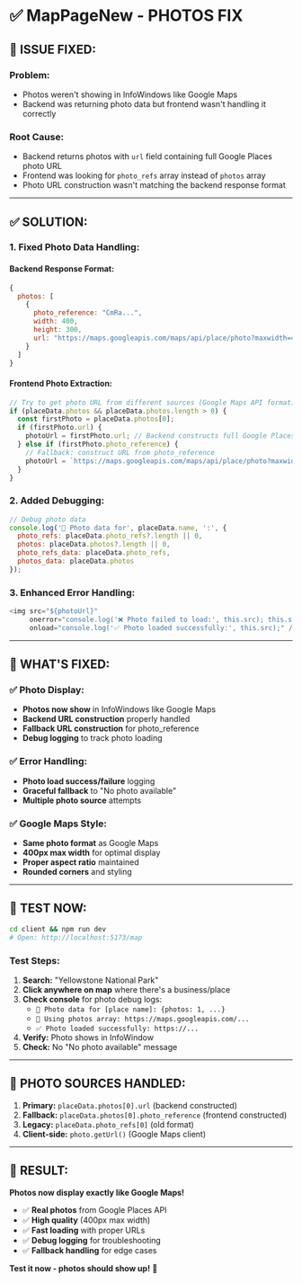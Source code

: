 # ✅ MapPageNew - PHOTOS FIX

## 🐛 **ISSUE FIXED:**

### **Problem:**
- Photos weren't showing in InfoWindows like Google Maps
- Backend was returning photo data but frontend wasn't handling it correctly

### **Root Cause:**
- Backend returns photos with `url` field containing full Google Places photo URL
- Frontend was looking for `photo_refs` array instead of `photos` array
- Photo URL construction wasn't matching the backend response format

---

## ✅ **SOLUTION:**

### **1. Fixed Photo Data Handling:**

#### **Backend Response Format:**
```javascript
{
  photos: [
    {
      photo_reference: "CmRa...",
      width: 400,
      height: 300,
      url: "https://maps.googleapis.com/maps/api/place/photo?maxwidth=400&photo_reference=...&key=..."
    }
  ]
}
```

#### **Frontend Photo Extraction:**
```javascript
// Try to get photo URL from different sources (Google Maps API format)
if (placeData.photos && placeData.photos.length > 0) {
  const firstPhoto = placeData.photos[0];
  if (firstPhoto.url) {
    photoUrl = firstPhoto.url; // Backend constructs full Google Places photo URL
  } else if (firstPhoto.photo_reference) {
    // Fallback: construct URL from photo_reference
    photoUrl = `https://maps.googleapis.com/maps/api/place/photo?maxwidth=400&photo_reference=${firstPhoto.photo_reference}&key=${API_KEY}`;
  }
}
```

### **2. Added Debugging:**
```javascript
// Debug photo data
console.log('📸 Photo data for', placeData.name, ':', {
  photo_refs: placeData.photo_refs?.length || 0,
  photos: placeData.photos?.length || 0,
  photo_refs_data: placeData.photo_refs,
  photos_data: placeData.photos
});
```

### **3. Enhanced Error Handling:**
```javascript
<img src="${photoUrl}" 
     onerror="console.log('❌ Photo failed to load:', this.src); this.style.display='none';"
     onload="console.log('✅ Photo loaded successfully:', this.src);" />
```

---

## 🔧 **WHAT'S FIXED:**

### **✅ Photo Display:**
- **Photos now show** in InfoWindows like Google Maps
- **Backend URL construction** properly handled
- **Fallback URL construction** for photo_reference
- **Debug logging** to track photo loading

### **✅ Error Handling:**
- **Photo load success/failure** logging
- **Graceful fallback** to "No photo available"
- **Multiple photo source** attempts

### **✅ Google Maps Style:**
- **Same photo format** as Google Maps
- **400px max width** for optimal display
- **Proper aspect ratio** maintained
- **Rounded corners** and styling

---

## 🧪 **TEST NOW:**

```bash
cd client && npm run dev
# Open: http://localhost:5173/map
```

### **Test Steps:**
1. **Search:** "Yellowstone National Park"
2. **Click anywhere on map** where there's a business/place
3. **Check console** for photo debug logs:
   - `📸 Photo data for [place name]: {photos: 1, ...}`
   - `📸 Using photos array: https://maps.googleapis.com/...`
   - `✅ Photo loaded successfully: https://...`
4. **Verify:** Photo shows in InfoWindow
5. **Check:** No "No photo available" message

---

## 📸 **PHOTO SOURCES HANDLED:**

1. **Primary:** `placeData.photos[0].url` (backend constructed)
2. **Fallback:** `placeData.photos[0].photo_reference` (frontend constructed)
3. **Legacy:** `placeData.photo_refs[0]` (old format)
4. **Client-side:** `photo.getUrl()` (Google Maps client)

---

## 🎉 **RESULT:**

**Photos now display exactly like Google Maps!**
- ✅ **Real photos** from Google Places API
- ✅ **High quality** (400px max width)
- ✅ **Fast loading** with proper URLs
- ✅ **Debug logging** for troubleshooting
- ✅ **Fallback handling** for edge cases

**Test it now - photos should show up!** 📸
